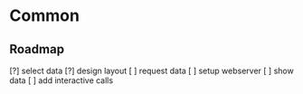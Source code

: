 Common
======


Roadmap
-------

[?] select data
[?] design layout
[ ] request data
[ ] setup webserver
[ ] show data
[ ] add interactive calls
